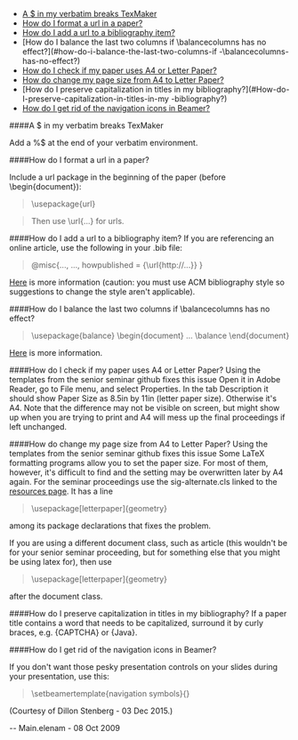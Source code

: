 
- [A $ in my verbatim breaks TexMaker](#a-$-in-my-verbatim-breaks-texmaker)
- [How do I format a url in a paper?](#how-do-i-format-a-url-in-a-paper?)
- [How do I add a url to a bibliography item?](#how-do-i-add-a-url-to-a-bibliography-item?)
- [How do I balance the last two columns if \balancecolumns has no effect?](#how-do-i-balance-the-last-two-columns-if -\balancecolumns-has-no-effect?)
- [How do I check if my paper uses A4 or Letter Paper?](#how-do-i-check-if-my-paper-uses-a4-or-letter-paper?)
- [How do change my page size from A4 to Letter Paper?](#how-do-change-my-page-size-from-a4-to-letter-paper?)
- [How do I preserve capitalization in titles in my bibliography?](#How-do-I-preserve-capitalization-in-titles-in-my -bibliography?)
- [How do I get rid of the navigation icons in Beamer?](#how-do-i-get-rid-of-the-navigation-icons-in-beamer?)

####A $ in my verbatim breaks TexMaker

Add a %$ at the end of your verbatim environment.

####How do I format a url in a paper?

Include a url package in the beginning of the paper (before \begin{document}):

> \usepackage{url} 

> Then use \url{...} for urls.

####How do I add a url to a bibliography item?
If you are referencing an online article, use the following in your .bib file:

> @misc{...,
  ...,
  howpublished = {\url{http://...}}
} 

[Here](http://www.tex.ac.uk/FAQ-citeURL.html) is more information (caution: you must use ACM bibliography style so suggestions to change the style aren't applicable).

####How do I balance the last two columns if \balancecolumns has no effect?

> \usepackage{balance}
\begin{document}
...
> \balance
\end{document} 

[Here](http://ctan.mackichan.com/macros/latex/contrib/preprint/balance.pdf) is more information.

####How do I check if my paper uses A4 or Letter Paper?
Using the templates from the senior seminar github fixes this issue Open it in Adobe Reader, go to File menu, and select Properties. In the tab Description it should show Paper Size as 8.5in by 11in (letter paper size). Otherwise it's A4. Note that the difference may not be visible on screen, but might show up when you are trying to print and A4 will mess up the final proceedings if left unchanged.

####How do change my page size from A4 to Letter Paper?
Using the templates from the senior seminar github fixes this issue Some LaTeX formatting programs allow you to set the paper size. For most of them, however, it's difficult to find and the setting may be overwritten later by A4 again. For the seminar proceedings use the sig-alternate.cls linked to the [resources page](seniorsemresources.md). It has a line

> \usepackage[letterpaper]{geometry}

among its package declarations that fixes the problem.

If you are using a different document class, such as article (this wouldn't be for your senior seminar proceeding, but for something else that you might be using latex for), then use

> \usepackage[letterpaper]{geometry}

after the document class.

####How do I preserve capitalization in titles in my bibliography?
If a paper title contains a word that needs to be capitalized, surround it by curly braces, e.g. {CAPTCHA} or {Java}.

####How do I get rid of the navigation icons in Beamer?

If you don't want those pesky presentation controls on your slides during your presentation, use this:

   > \setbeamertemplate{navigation symbols}{}

(Courtesy of Dillon Stenberg - 03 Dec 2015.)

-- Main.elenam - 08 Oct 2009 
